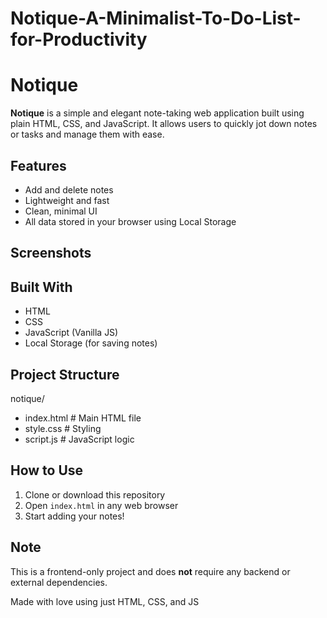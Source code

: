 # Notique-A-Minimalist-To-Do-List-for-Productivity

#  Notique

**Notique** is a simple and elegant note-taking web application built using plain HTML, CSS, and JavaScript. It allows users to quickly jot down notes or tasks and manage them with ease.

##  Features

- Add and delete notes
- Lightweight and fast
- Clean, minimal UI
- All data stored in your browser using Local Storage

##  Screenshots

##  Built With

- HTML
- CSS
- JavaScript (Vanilla JS)
- Local Storage (for saving notes)

##  Project Structure
notique/
- index.html # Main HTML file
- style.css # Styling
- script.js # JavaScript logic


##  How to Use

1. Clone or download this repository
2. Open `index.html` in any web browser
3. Start adding your notes!

##  Note

This is a frontend-only project and does **not** require any backend or external dependencies.



Made with love using just HTML, CSS, and JS


